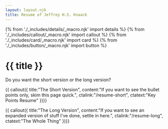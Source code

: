 ```yaml
---
layout: layout.njk
title: Resume of Jeffrey H.S. Knaack
---
```

{% from './_includes/details/_macro.njk' import details %}
{% from './_includes/callout/_macro.njk' import callout %}
{% from './_includes/card/_macro.njk' import card %}
{% from './_includes/button/_macro.njk' import button %}
# {{ title }}


Do you want the short version or the long version?

{{ callout({ 
    title:"The Short Version",
    content:"If you want to see the bullet points only, skim this page quick.",
    ctalink:"/resume-short",
    ctatext:"Key Points Resume"
})}}

{{ callout({ 
    title:"The Long Version",
    content:"If you want to see an expanded version of stuff I've done, settle in here.",
    ctalink:"/resume-long",
    ctatext:"The Whole Thing"
})}}
